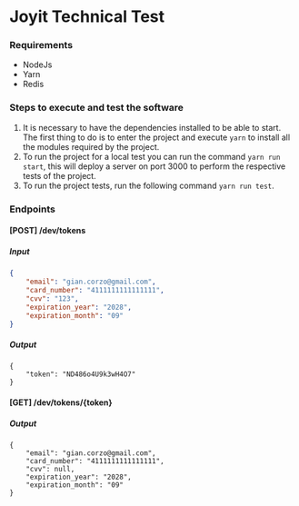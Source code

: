 # Joyit Technical Test

### Requirements
- NodeJs
- Yarn
- Redis

### Steps to execute and test the software
1. It is necessary to have the dependencies installed to be able to start. The first thing to do is to enter the project and execute `yarn` to install all the modules required by the project.
2. To run the project for a local test you can run the command `yarn run start`, this will deploy a server on port 3000 to perform the respective tests of the project.
3. To run the project tests, run the following command `yarn run test`.

### Endpoints

#### [POST] /dev/tokens
##### Input
```JSON
{
	"email": "gian.corzo@gmail.com", 
	"card_number": "4111111111111111",
	"cvv": "123",
	"expiration_year": "2028", 
	"expiration_month": "09"
}
```
##### Output
```
{
	"token": "ND486o4U9k3wH4O7"
}
```

#### [GET] /dev/tokens/{token}
##### Output
```
{
	"email": "gian.corzo@gmail.com",
	"card_number": "4111111111111111",
	"cvv": null,
	"expiration_year": "2028",
	"expiration_month": "09"
}
```
